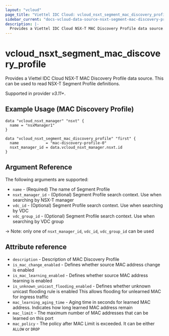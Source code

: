```yaml
---
layout: "vcloud"
page_title: "Viettel IDC Cloud: vcloud_nsxt_segment_mac_discovery_profile"
sidebar_current: "docs-vcloud-data-source-nsxt-segment-mac-discovery-profile"
description: |-
  Provides a Viettel IDC Cloud NSX-T MAC Discovery Profile data source. This can be used to read NSX-T Segment Profile definitions.
---
```


# vcloud\_nsxt\_segment\_mac\_discovery\_profile

Provides a Viettel IDC Cloud NSX-T MAC Discovery Profile data source. This can be used to read NSX-T Segment Profile definitions.

Supported in provider *v3.11+*.

## Example Usage (MAC Discovery Profile)

```hcl
data "vcloud_nsxt_manager" "nsxt" {
  name = "nsxManager1"
}

data "vcloud_nsxt_segment_mac_discovery_profile" "first" {
  name            = "mac-discovery-profile-0"
  nsxt_manager_id = data.vcloud_nsxt_manager.nsxt.id
}
```


## Argument Reference

The following arguments are supported:

* `name` - (Required) The name of Segment Profile
* `nsxt_manager_id` - (Optional) Segment Profile search context. Use when searching by NSX-T manager
* `vdc_id` - (Optional) Segment Profile search context. Use when searching by VDC
* `vdc_group_id` - (Optional) Segment Profile search context. Use when searching by VDC group

-> Note: only one of `nsxt_manager_id`, `vdc_id`, `vdc_group_id` can be used

## Attribute reference

* `description` - Description of MAC Discovery Profile
* `is_mac_change_enabled` - Defines whether source MAC address change is enabled
* `is_mac_learning_enabled` - Defines whether source MAC address learning is enabled
* `is_unknown_unicast_flooding_enabled` - Defines whether unknown unicast flooding rule is enabled
  This allows flooding for unlearned MAC for ingress traffic
* `mac_learning_aging_time` - Aging time in seconds for learned MAC address. Indicates how long
  learned MAC address remain
* `mac_limit` - The maximum number of MAC addresses that can be learned on this port
* `mac_policy` - The policy after MAC Limit is exceeded. It can be either `ALLOW` or `DROP`